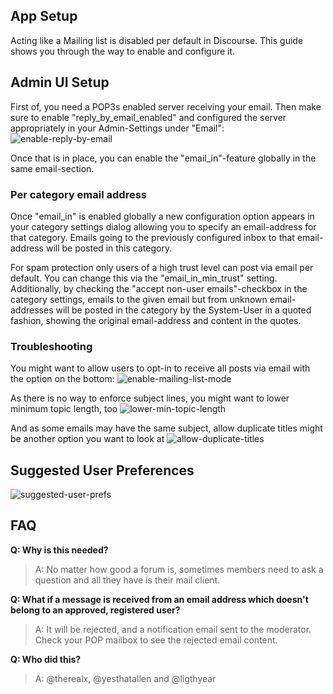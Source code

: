 ## App Setup

Acting like a Mailing list is disabled per default in Discourse. This guide shows you through the way to enable and configure it.

## Admin UI Setup

First of, you need a POP3s enabled server receiving your email. Then make sure to enable "reply_by_email_enabled" and configured the server appropriately in your Admin-Settings under "Email":
![enable-reply-by-email](https://f.cloud.github.com/assets/2879972/2242953/97d5dd52-9d17-11e3-915e-037758cc68a7.png)

Once that is in place, you can enable the "email_in"-feature globally in the same email-section.

### Per category email address

Once "email_in" is enabled globally a new configuration option appears in your category settings dialog allowing you to specify an email-address for that category. Emails going to the previously configured inbox to that email-address will be posted in this category.

For spam protection only users of a high trust level can post via email per default. You can change this via the "email_in_min_trust" setting. Additionally, by checking the "accept non-user emails"-checkbox in the category settings, emails to the given email but from unknown email-addresses will be posted in the category by the System-User in a quoted fashion, showing the original email-address and content in the quotes.

### Troubleshooting

You might want to allow users to opt-in to receive all posts via email with the option on the bottom:
![enable-mailing-list-mode](https://f.cloud.github.com/assets/2879972/2242954/994ac2a6-9d17-11e3-8f1f-31e570905394.png)

As there is no way to enforce subject lines, you might want to lower minimum topic length, too
![lower-min-topic-length](https://f.cloud.github.com/assets/2879972/2242956/9b20df84-9d17-11e3-917b-d91c17fd88c3.png)

And as some emails may have the same subject, allow duplicate titles might be another option you want to look at
![allow-duplicate-titles](https://f.cloud.github.com/assets/2879972/2242957/9ce3ed70-9d17-11e3-88ae-b7f9b63145bf.png)

## Suggested User Preferences
![suggested-user-prefs](https://f.cloud.github.com/assets/2879972/2242958/9e866356-9d17-11e3-815d-164c78794b01.png)


## FAQ

**Q: Why is this needed?**

 >A: No matter how good a forum is, sometimes members need to ask a question and all they have is their mail client.


**Q: What if a message is received from an email address which doesn't belong to an approved, registered user?**

 >A: It will be rejected, and a notification email sent to the moderator. Check your POP mailbox to see the rejected email content.


**Q: Who did this?** 

 >A: @therealx, @yesthatallen and @ligthyear


